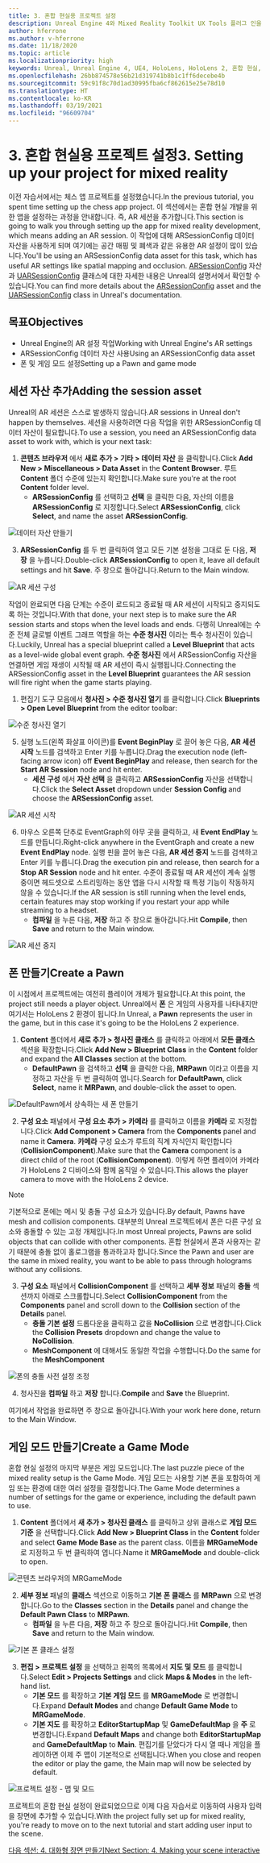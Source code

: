 ```yaml
---
title: 3. 혼합 현실용 프로젝트 설정
description: Unreal Engine 4와 Mixed Reality Toolkit UX Tools 플러그 인을 사용하여 체스 앱을 만드는 자습서 시리즈 3/6부
author: hferrone
ms.author: v-hferrone
ms.date: 11/18/2020
ms.topic: article
ms.localizationpriority: high
keywords: Unreal, Unreal Engine 4, UE4, HoloLens, HoloLens 2, 혼합 현실, 자습서, 시작, mrtk, uxt, UX Tools, 설명서, 혼합 현실 헤드셋, windows mixed reality 헤드셋, 가상 현실 헤드셋
ms.openlocfilehash: 26bb874578e56b21d319741b8b1c1ff6decebe4b
ms.sourcegitcommit: 59c91f8c70d1ad30995fba6cf862615e25e78d10
ms.translationtype: HT
ms.contentlocale: ko-KR
ms.lasthandoff: 03/19/2021
ms.locfileid: "96609704"
---
```

# <a name="3-setting-up-your-project-for-mixed-reality"></a><span data-ttu-id="99bbf-104">3. 혼합 현실용 프로젝트 설정</span><span class="sxs-lookup"><span data-stu-id="99bbf-104">3. Setting up your project for mixed reality</span></span>

<span data-ttu-id="99bbf-105">이전 자습서에서는 체스 앱 프로젝트를 설정했습니다.</span><span class="sxs-lookup"><span data-stu-id="99bbf-105">In the previous tutorial, you spent time setting up the chess app project.</span></span> <span data-ttu-id="99bbf-106">이 섹션에서는 혼합 현실 개발을 위한 앱을 설정하는 과정을 안내합니다. 즉, AR 세션을 추가합니다.</span><span class="sxs-lookup"><span data-stu-id="99bbf-106">This section is going to walk you through setting up the app for mixed reality development, which means adding an AR session.</span></span> <span data-ttu-id="99bbf-107">이 작업에 대해 ARSessionConfig 데이터 자산을 사용하게 되며 여기에는 공간 매핑 및 폐색과 같은 유용한 AR 설정이 많이 있습니다.</span><span class="sxs-lookup"><span data-stu-id="99bbf-107">You'll be using an ARSessionConfig data asset for this task, which has useful AR settings like spatial mapping and occlusion.</span></span> <span data-ttu-id="99bbf-108">[ARSessionConfig](https://docs.unrealengine.com/en-US/PythonAPI/class/ARSessionConfig.html) 자산과 [UARSessionConfig](https://docs.unrealengine.com/en-US/API/Runtime/AugmentedReality/UARSessionConfig/index.html) 클래스에 대한 자세한 내용은 Unreal의 설명서에서 확인할 수 있습니다.</span><span class="sxs-lookup"><span data-stu-id="99bbf-108">You can find more details about the [ARSessionConfig](https://docs.unrealengine.com/en-US/PythonAPI/class/ARSessionConfig.html) asset and the [UARSessionConfig](https://docs.unrealengine.com/en-US/API/Runtime/AugmentedReality/UARSessionConfig/index.html) class in Unreal's documentation.</span></span>

## <a name="objectives"></a><span data-ttu-id="99bbf-109">목표</span><span class="sxs-lookup"><span data-stu-id="99bbf-109">Objectives</span></span>

* <span data-ttu-id="99bbf-110">Unreal Engine의 AR 설정 작업</span><span class="sxs-lookup"><span data-stu-id="99bbf-110">Working with Unreal Engine's AR settings</span></span>
* <span data-ttu-id="99bbf-111">ARSessionConfig 데이터 자산 사용</span><span class="sxs-lookup"><span data-stu-id="99bbf-111">Using an ARSessionConfig data asset</span></span>
* <span data-ttu-id="99bbf-112">폰 및 게임 모드 설정</span><span class="sxs-lookup"><span data-stu-id="99bbf-112">Setting up a Pawn and game mode</span></span>

## <a name="adding-the-session-asset"></a><span data-ttu-id="99bbf-113">세션 자산 추가</span><span class="sxs-lookup"><span data-stu-id="99bbf-113">Adding the session asset</span></span>

<span data-ttu-id="99bbf-114">Unreal의 AR 세션은 스스로 발생하지 않습니다.</span><span class="sxs-lookup"><span data-stu-id="99bbf-114">AR sessions in Unreal don't happen by themselves.</span></span> <span data-ttu-id="99bbf-115">세션을 사용하려면 다음 작업을 위한 ARSessionConfig 데이터 자산이 필요합니다.</span><span class="sxs-lookup"><span data-stu-id="99bbf-115">To use a session, you need an ARSessionConfig data asset to work with, which is your next task:</span></span>

1. <span data-ttu-id="99bbf-116">**콘텐츠 브라우저** 에서 **새로 추가 > 기타 > 데이터 자산** 을 클릭합니다.</span><span class="sxs-lookup"><span data-stu-id="99bbf-116">Click **Add New > Miscellaneous > Data Asset** in the **Content Browser**.</span></span> <span data-ttu-id="99bbf-117">루트 **Content** 폴더 수준에 있는지 확인합니다.</span><span class="sxs-lookup"><span data-stu-id="99bbf-117">Make sure you're at the root **Content** folder level.</span></span>
    * <span data-ttu-id="99bbf-118">**ARSessionConfig** 를 선택하고 **선택** 을 클릭한 다음, 자산의 이름을 **ARSessionConfig** 로 지정합니다.</span><span class="sxs-lookup"><span data-stu-id="99bbf-118">Select **ARSessionConfig**, click **Select**, and name the asset **ARSessionConfig**.</span></span>

![데이터 자산 만들기](images/unreal-uxt/3-createasset.PNG)

3. <span data-ttu-id="99bbf-120">**ARSessionConfig** 를 두 번 클릭하여 열고 모든 기본 설정을 그대로 둔 다음, **저장** 을 누릅니다.</span><span class="sxs-lookup"><span data-stu-id="99bbf-120">Double-click **ARSessionConfig** to open it, leave all default settings and hit **Save**.</span></span> <span data-ttu-id="99bbf-121">주 창으로 돌아갑니다.</span><span class="sxs-lookup"><span data-stu-id="99bbf-121">Return to the Main window.</span></span>

![AR 세션 구성](images/unreal-uxt/3-arsessionconfig.PNG)

<span data-ttu-id="99bbf-123">작업이 완료되면 다음 단계는 수준이 로드되고 종료될 때 AR 세션이 시작되고 중지되도록 하는 것입니다.</span><span class="sxs-lookup"><span data-stu-id="99bbf-123">With that done, your next step is to make sure the AR session starts and stops when the level loads and ends.</span></span> <span data-ttu-id="99bbf-124">다행히 Unreal에는 수준 전체 글로벌 이벤트 그래프 역할을 하는 **수준 청사진** 이라는 특수 청사진이 있습니다.</span><span class="sxs-lookup"><span data-stu-id="99bbf-124">Luckily, Unreal has a special blueprint called a **Level Blueprint** that acts as a level-wide global event graph.</span></span> <span data-ttu-id="99bbf-125">**수준 청사진** 에서 ARSessionConfig 자산을 연결하면 게임 재생이 시작될 때 AR 세션이 즉시 실행됩니다.</span><span class="sxs-lookup"><span data-stu-id="99bbf-125">Connecting the ARSessionConfig asset in the **Level Blueprint** guarantees the AR session will fire right when the game starts playing.</span></span>

1. <span data-ttu-id="99bbf-126">편집기 도구 모음에서 **청사진 > 수준 청사진 열기** 를 클릭합니다.</span><span class="sxs-lookup"><span data-stu-id="99bbf-126">Click **Blueprints > Open Level Blueprint** from the editor toolbar:</span></span>

![수준 청사진 열기](images/unreal-uxt/3-level-blueprint.PNG)

5. <span data-ttu-id="99bbf-128">실행 노드(왼쪽 화살표 아이콘)를 **Event BeginPlay** 로 끌어 놓은 다음, **AR 세션 시작** 노드를 검색하고 Enter 키를 누릅니다.</span><span class="sxs-lookup"><span data-stu-id="99bbf-128">Drag the execution node (left-facing arrow icon) off **Event BeginPlay** and release, then search for the **Start AR Session** node and hit enter.</span></span>  
    * <span data-ttu-id="99bbf-129">**세션 구성** 에서 **자산 선택** 을 클릭하고 **ARSessionConfig** 자산을 선택합니다.</span><span class="sxs-lookup"><span data-stu-id="99bbf-129">Click the **Select Asset** dropdown under **Session Config** and choose the **ARSessionConfig** asset.</span></span>

![AR 세션 시작](images/unreal-uxt/3-start-ar-session.PNG)

6. <span data-ttu-id="99bbf-131">마우스 오른쪽 단추로 EventGraph의 아무 곳을 클릭하고, 새 **Event EndPlay** 노드를 만듭니다.</span><span class="sxs-lookup"><span data-stu-id="99bbf-131">Right-click anywhere in the EventGraph and create a new **Event EndPlay** node.</span></span> <span data-ttu-id="99bbf-132">실행 핀을 끌어 놓은 다음, **AR 세션 중지** 노드를 검색하고 Enter 키를 누릅니다.</span><span class="sxs-lookup"><span data-stu-id="99bbf-132">Drag the execution pin and release, then search for a **Stop AR Session** node and hit enter.</span></span> <span data-ttu-id="99bbf-133">수준이 종료될 때 AR 세션이 계속 실행 중이면 헤드셋으로 스트리밍하는 동안 앱을 다시 시작할 때 특정 기능이 작동하지 않을 수 있습니다.</span><span class="sxs-lookup"><span data-stu-id="99bbf-133">If the AR session is still running when the level ends, certain features may stop working if you restart your app while streaming to a headset.</span></span>
    * <span data-ttu-id="99bbf-134">**컴파일** 을 누른 다음, **저장** 하고 주 창으로 돌아갑니다.</span><span class="sxs-lookup"><span data-stu-id="99bbf-134">Hit **Compile**, then **Save** and return to the Main window.</span></span>

![AR 세션 중지](images/unreal-uxt/3-stoparsession.PNG)

## <a name="create-a-pawn"></a><span data-ttu-id="99bbf-136">폰 만들기</span><span class="sxs-lookup"><span data-stu-id="99bbf-136">Create a Pawn</span></span>

<span data-ttu-id="99bbf-137">이 시점에서 프로젝트에는 여전히 플레이어 개체가 필요합니다.</span><span class="sxs-lookup"><span data-stu-id="99bbf-137">At this point, the project still needs a player object.</span></span> <span data-ttu-id="99bbf-138">Unreal에서 **폰** 은 게임의 사용자를 나타내지만 여기서는 HoloLens 2 환경이 됩니다.</span><span class="sxs-lookup"><span data-stu-id="99bbf-138">In Unreal, a **Pawn** represents the user in the game, but in this case it's going to be the HoloLens 2 experience.</span></span>

1. <span data-ttu-id="99bbf-139">**Content** 폴더에서 **새로 추가 > 청사진 클래스** 를 클릭하고 아래에서 **모든 클래스** 섹션을 확장합니다.</span><span class="sxs-lookup"><span data-stu-id="99bbf-139">Click **Add New > Blueprint Class** in the **Content** folder and expand the **All Classes** section at the bottom.</span></span>
    * <span data-ttu-id="99bbf-140">**DefaultPawn** 을 검색하고 **선택** 을 클릭한 다음, **MRPawn** 이라고 이름을 지정하고 자산을 두 번 클릭하여 엽니다.</span><span class="sxs-lookup"><span data-stu-id="99bbf-140">Search for **DefaultPawn**, click **Select**, name it **MRPawn**, and double-click the asset to open.</span></span>

![DefaultPawn에서 상속하는 새 폰 만들기](images/unreal-uxt/3-defaultpawn.PNG)

2. <span data-ttu-id="99bbf-142">**구성 요소** 패널에서 **구성 요소 추가 > 카메라** 를 클릭하고 이름을 **카메라** 로 지정합니다.</span><span class="sxs-lookup"><span data-stu-id="99bbf-142">Click **Add Component > Camera** from the **Components** panel and name it **Camera**.</span></span> <span data-ttu-id="99bbf-143">**카메라** 구성 요소가 루트의 직계 자식인지 확인합니다(**CollisionComponent**).</span><span class="sxs-lookup"><span data-stu-id="99bbf-143">Make sure that the **Camera** component is a direct child of the root (**CollisionComponent**).</span></span> <span data-ttu-id="99bbf-144">이렇게 하면 플레이어 카메라가 HoloLens 2 디바이스와 함께 움직일 수 있습니다.</span><span class="sxs-lookup"><span data-stu-id="99bbf-144">This allows the player camera to move with the HoloLens 2 device.</span></span>

> [!NOTE]
> <span data-ttu-id="99bbf-145">기본적으로 폰에는 메시 및 충돌 구성 요소가 있습니다.</span><span class="sxs-lookup"><span data-stu-id="99bbf-145">By default, Pawns have mesh and collision components.</span></span> <span data-ttu-id="99bbf-146">대부분의 Unreal 프로젝트에서 폰은 다른 구성 요소와 충돌할 수 있는 고정 개체입니다.</span><span class="sxs-lookup"><span data-stu-id="99bbf-146">In most Unreal projects, Pawns are solid objects that can collide with other components.</span></span> <span data-ttu-id="99bbf-147">혼합 현실에서 폰과 사용자는 같기 때문에 충돌 없이 홀로그램을 통과하고자 합니다.</span><span class="sxs-lookup"><span data-stu-id="99bbf-147">Since the Pawn and user are the same in mixed reality, you want to be able to pass through holograms without any collisions.</span></span>

3. <span data-ttu-id="99bbf-148">**구성 요소** 패널에서 **CollisionComponent** 를 선택하고 **세부 정보** 패널의 **충돌** 섹션까지 아래로 스크롤합니다.</span><span class="sxs-lookup"><span data-stu-id="99bbf-148">Select **CollisionComponent** from the **Components** panel and scroll down to the **Collision** section of the **Details** panel.</span></span>
    * <span data-ttu-id="99bbf-149">**충돌 기본 설정** 드롭다운을 클릭하고 값을 **NoCollision** 으로 변경합니다.</span><span class="sxs-lookup"><span data-stu-id="99bbf-149">Click the **Collision Presets** dropdown and change the value to **NoCollision**.</span></span>
    * <span data-ttu-id="99bbf-150">**MeshComponent** 에 대해서도 동일한 작업을 수행합니다.</span><span class="sxs-lookup"><span data-stu-id="99bbf-150">Do the same for the **MeshComponent**</span></span>

![폰의 충돌 사전 설정 조정](images/unreal-uxt/3-nocollision.PNG)

4. <span data-ttu-id="99bbf-152">청사진을 **컴파일** 하고 **저장** 합니다.</span><span class="sxs-lookup"><span data-stu-id="99bbf-152">**Compile** and **Save** the Blueprint.</span></span>

<span data-ttu-id="99bbf-153">여기에서 작업을 완료하면 주 창으로 돌아갑니다.</span><span class="sxs-lookup"><span data-stu-id="99bbf-153">With your work here done, return to the Main Window.</span></span>

## <a name="create-a-game-mode"></a><span data-ttu-id="99bbf-154">게임 모드 만들기</span><span class="sxs-lookup"><span data-stu-id="99bbf-154">Create a Game Mode</span></span>

<span data-ttu-id="99bbf-155">혼합 현실 설정의 마지막 부분은 게임 모드입니다.</span><span class="sxs-lookup"><span data-stu-id="99bbf-155">The last puzzle piece of the mixed reality setup is the Game Mode.</span></span> <span data-ttu-id="99bbf-156">게임 모드는 사용할 기본 폰을 포함하여 게임 또는 환경에 대한 여러 설정을 결정합니다.</span><span class="sxs-lookup"><span data-stu-id="99bbf-156">The Game Mode determines a number of settings for the game or experience, including the default pawn to use.</span></span>

1.  <span data-ttu-id="99bbf-157">**Content** 폴더에서 **새 추가 > 청사진 클래스** 를 클릭하고 상위 클래스로 **게임 모드 기준** 을 선택합니다.</span><span class="sxs-lookup"><span data-stu-id="99bbf-157">Click **Add New > Blueprint Class** in the **Content** folder and select **Game Mode Base** as the parent class.</span></span> <span data-ttu-id="99bbf-158">이름을 **MRGameMode** 로 지정하고 두 번 클릭하여 엽니다.</span><span class="sxs-lookup"><span data-stu-id="99bbf-158">Name it **MRGameMode** and double-click to open.</span></span>

![콘텐츠 브라우저의 MRGameMode](images/unreal-uxt/3-gamemode.PNG)

2.  <span data-ttu-id="99bbf-160">**세부 정보** 패널의 **클래스** 섹션으로 이동하고 **기본 폰 클래스** 를 **MRPawn** 으로 변경합니다.</span><span class="sxs-lookup"><span data-stu-id="99bbf-160">Go to the **Classes** section in the **Details** panel and change the **Default Pawn Class** to **MRPawn**.</span></span>
    * <span data-ttu-id="99bbf-161">**컴파일** 을 누른 다음, **저장** 하고 주 창으로 돌아갑니다.</span><span class="sxs-lookup"><span data-stu-id="99bbf-161">Hit **Compile**, then **Save** and return to the Main window.</span></span>

![기본 폰 클래스 설정](images/unreal-uxt/3-setpawn.PNG)

3.  <span data-ttu-id="99bbf-163">**편집 > 프로젝트 설정** 을 선택하고 왼쪽의 목록에서 **지도 및 모드** 를 클릭합니다.</span><span class="sxs-lookup"><span data-stu-id="99bbf-163">Select **Edit > Projects Settings** and click **Maps & Modes** in the left-hand list.</span></span>
    * <span data-ttu-id="99bbf-164">**기본 모드** 를 확장하고 **기본 게임 모드** 를 **MRGameMode** 로 변경합니다.</span><span class="sxs-lookup"><span data-stu-id="99bbf-164">Expand **Default Modes** and change **Default Game Mode** to **MRGameMode**.</span></span>
    * <span data-ttu-id="99bbf-165">**기본 지도** 를 확장하고 **EditorStartupMap** 및 **GameDefaultMap** 을 **주** 로 변경합니다.</span><span class="sxs-lookup"><span data-stu-id="99bbf-165">Expand **Default Maps** and change both **EditorStartupMap** and **GameDefaultMap** to **Main**.</span></span> <span data-ttu-id="99bbf-166">편집기를 닫았다가 다시 열 때나 게임을 플레이하면 이제 주 맵이 기본적으로 선택됩니다.</span><span class="sxs-lookup"><span data-stu-id="99bbf-166">When you close and reopen the editor or play the game, the Main map will now be selected by default.</span></span>

![프로젝트 설정 - 맵 및 모드](images/unreal-uxt/3-mapsandmodes.PNG)

<span data-ttu-id="99bbf-168">프로젝트의 혼합 현실 설정이 완료되었으므로 이제 다음 자습서로 이동하여 사용자 입력을 장면에 추가할 수 있습니다.</span><span class="sxs-lookup"><span data-stu-id="99bbf-168">With the project fully set up for mixed reality, you're ready to move on to the next tutorial and start adding user input to the scene.</span></span>

[<span data-ttu-id="99bbf-169">다음 섹션: 4. 대화형 장면 만들기</span><span class="sxs-lookup"><span data-stu-id="99bbf-169">Next Section: 4. Making your scene interactive</span></span>](unreal-uxt-ch4.md)

